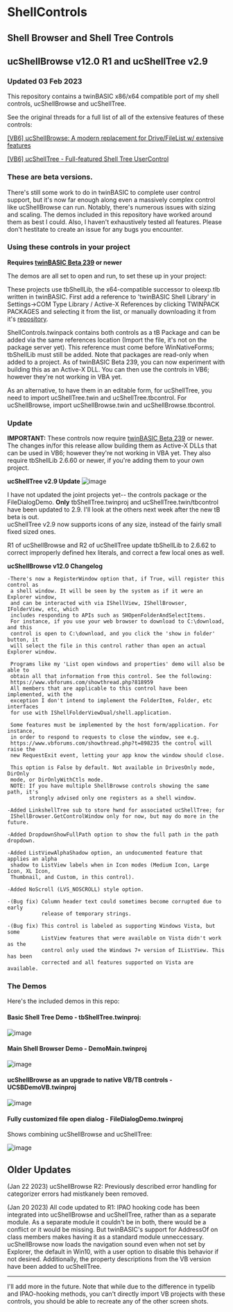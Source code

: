 # ShellControls
## Shell Browser and Shell Tree Controls
## ucShellBrowse v12.0 R1 and ucShellTree v2.9
### Updated 03 Feb 2023

This repository contains a twinBASIC x86/x64 compatible port of my shell controls, ucShellBrowse and ucShellTree.

See the original threads for a full list of all of the extensive features of these controls:

[[VB6] ucShellBrowse: A modern replacement for Drive/FileList w/ extensive features](https://www.vbforums.com/showthread.php?854147-VB6-ucShellBrowse-A-modern-replacement-for-Drive-FileList-w-extensive-features)

[[VB6] ucShellTree - Full-featured Shell Tree UserControl](https://www.vbforums.com/showthread.php?862137-VB6-ucShellTree-Full-featured-Shell-Tree-UserControl)

### These are beta versions. 

There's still some work to do in twinBASIC to complete user control support, but it's now far enough along even a massively complex control like ucShellBrowse can run. Notably, there's numerous issues with sizing and scaling. The demos included in this repository have worked around them as best I could. Also, I haven't exhaustively tested all features. Please don't hestitate to create an issue for any bugs you encounter.

### Using these controls in your project

**Requires [twinBASIC Beta 239](https://github.com/twinbasic/twinbasic/releases) or newer**

The demos are all set to open and run, to set these up in your project:

These projects use tbShellLib, the x64-compatible successor to oleexp.tlb written in twinBASIC. First add a reference to 'twinBASIC Shell Library' in Settings->COM Type Library / Active-X References by clicking TWINPACK PACKAGES and selecting it from the list, or manually downloading it from it's [repository](https://github.com/fafalone/tbShellLib).

ShellControls.twinpack contains both controls as a tB Package and can be added via the same references location (Import the file, it's not on the package server yet). This reference must come before WinNativeForms; tbShellLib must still be added. Note that packages are read-only when added to a project. As of twinBASIC Beta 239, you can now experiment with building this as an Active-X DLL. You can then use the controls in VB6; however they're not working in VBA yet.

As an alternative, to have them in an editable form, for ucShellTree, you need to import ucShellTree.twin and ucShellTree.tbcontrol. For ucShellBrowse, import ucShellBrowse.twin and ucShellBrowse.tbcontrol.

### Update

**IMPORTANT:** These controls now require [twinBASIC Beta 239](https://github.com/twinbasic/twinbasic/releases) or newer. The changes in/for this release allow building them as Active-X DLLs that can be used in VB6; however they're not working in VBA yet. They also require tbShellLib 2.6.60 or newer, if you're adding them to your own project.

**ucShellTree v2.9 Update**
![image](https://github.com/fafalone/ShellControls/assets/7834493/24301b7e-ea8d-4ab6-83a1-09f70b964288)

I have not updated the joint projects yet-- the controls package or the FileDialogDemo. **Only** tbShellTree.twinproj and ucShellTree.twin/tbcontrol have been updated to 2.9. I'll look at the others next week after the new tB beta is out.\
ucShellTree v2.9 now supports icons of any size, instead of the fairly small fixed sized ones.


R1 of ucShellBrowse and R2 of ucShellTree update tbShellLib to 2.6.62 to correct improperly defined hex literals, and correct a few local ones as well.

**ucShellBrowse v12.0 Changelog**

```
-There's now a RegisterWindow option that, if True, will register this control as
 a shell window. It will be seen by the system as if it were an Explorer window,
 and can be interacted with via IShellView, IShellBrowser, IFolderView, etc, which
 includes responding to APIs such as SHOpenFolderAndSelectItems. 
 For instance, if you use your web browser to download to C:\download, and this
 control is open to C:\download, and you click the 'show in folder' button, it
 will select the file in this control rather than open an actual Explorer window.

 Programs like my 'List open windows and properties' demo will also be able to
 obtain all that information from this control. See the following:
 https://www.vbforums.com/showthread.php?818959
 All members that are applicable to this control have been implemented, with the
 exception I don't intend to implement the FolderItem, Folder, etc interfaces
 for use with IShellFolderViewDual/shell.application.

 Some features must be implemented by the host form/application. For instance,
 in order to respond to requests to close the window, see e.g.
 https://www.vbforums.com/showthread.php?t=898235 the control will raise the
 new RequestExit event, letting your app know the window should close.

 This option is False by default. Not available in DrivesOnly mode, DirOnly
 mode, or DirOnlyWithCtls mode.
 NOTE: If you have multiple ShellBrowse controls showing the same path, it's
       strongly advised only one registers as a shell window.

-Added LinkshellTree sub to store hwnd for associated ucShellTree; for 
 IShellBrowser.GetControlWindow only for now, but may do more in the future.

-Added DropdownShowFullPath option to show the full path in the path dropdown.

-Added ListViewAlphaShadow option, an undocumented feature that applies an alpha
 shadow to ListView labels when in Icon modes (Medium Icon, Large Icon, XL Icon,
 Thumbnail, and Custom, in this control).

-Added NoScroll (LVS_NOSCROLL) style option.

-(Bug fix) Column header text could sometimes become corrupted due to early
           release of temporary strings.

-(Bug fix) This control is labeled as supporting Windows Vista, but some
           ListView features that were available on Vista didn't work as the
           control only used the Windows 7+ version of IListView. This has been
           corrected and all features supported on Vista are available.
```


### The Demos

Here's the included demos in this repo:

#### Basic Shell Tree Demo - tbShellTree.twinproj:

![image](https://user-images.githubusercontent.com/7834493/208004027-283c2d98-aee1-4da8-8fd2-ffebd676414e.png)

#### Main Shell Browser Demo - DemoMain.twinproj

![image](https://user-images.githubusercontent.com/7834493/213609557-64e74258-66f1-41c3-806a-8e1126d21546.png)

#### ucShellBrowse as an upgrade to native VB/TB controls - UCSBDemoVB.twinproj

![image](https://user-images.githubusercontent.com/7834493/213373444-cfdd0e7d-74cc-48c6-95dc-63dd8beb4f25.png)

#### Fully customized file open dialog - FileDialogDemo.twinproj

Shows combining ucShellBrowse and ucShellTree:

![image](https://user-images.githubusercontent.com/7834493/213373633-e539fc13-0287-496e-9d69-a3518a3d6327.png)

## Older Updates

(Jan 22 2023) ucShellBrowse R2: Previously described error handling for categorizer errors had mistkanely been removed.

(Jan 20 2023) All code updated to R1: IPAO hooking code has been integrated into ucShellBrowse and ucShellTree, rather than as a separate module. As a separate module it couldn't be in both, there would be a conflict or it would be missing. But twinBASIC's support for AddressOf on class members makes having it as a standard module unneccessary. ucShellBrowse now loads the navigation sound even when not set by Explorer, the default in Win10, with a user option to disable this behavior if not desired. Additionally, the property descriptions from the VB version have been added to ucShellTree.

----

I'll add more in the future. Note that while due to the difference in typelib and IPAO-hooking methods, you can't directly import VB projects with these controls, you should be able to recreate any of the other screen shots.

